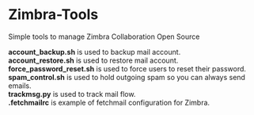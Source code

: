 # Zimbra-Tools
Simple tools to manage Zimbra Collaboration Open Source

<b>account_backup.sh</b> is used to backup mail account.<br>
<b>account_restore.sh</b> is used to restore mail account.<br>
<b>force_password_reset.sh</b> is used to force users to reset their password.<br>
<b>spam_control.sh</b> is used to hold outgoing spam so you can always send emails.<br>
<b>trackmsg.py</b> is used to track mail flow.<br>
<b>.fetchmailrc</b> is example of fetchmail configuration for Zimbra.
